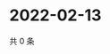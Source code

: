 # 2022-02-13

共 0 条

<!-- BEGIN WEIBO -->
<!-- 最后更新时间 Sun Feb 13 2022 21:05:15 GMT+0800 (China Standard Time) -->

<!-- END WEIBO -->
